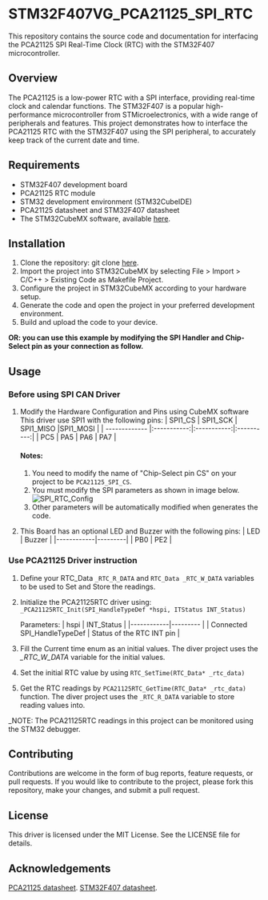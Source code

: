 # STM32F407VG_PCA21125_SPI_RTC
This repository contains the source code and documentation for interfacing the PCA21125 SPI Real-Time Clock (RTC) with the STM32F407 microcontroller.

## Overview
The PCA21125 is a low-power RTC with a SPI interface, providing real-time clock and calendar functions. The STM32F407 is a popular high-performance microcontroller from STMicroelectronics, with a wide range of peripherals and features. This project demonstrates how to interface the PCA21125 RTC with the STM32F407 using the SPI peripheral, to accurately keep track of the current date and time.

## Requirements
* STM32F407 development board
* PCA21125 RTC module
* STM32 development environment (STM32CubeIDE)
* PCA21125 datasheet and STM32F407 datasheet
* The STM32CubeMX software, available [here](https://www.st.com/en/development-tools/stm32cubemx.html).

## Installation
1. Clone the repository:
git clone [here](https://github.com/Mahmoud-Sharabati/STM32F407VG_PCA21125_SPI_RTC.git).
2. Import the project into STM32CubeMX by selecting File > Import > C/C++ > Existing Code as Makefile Project.
3. Configure the project in STM32CubeMX according to your hardware setup.
4. Generate the code and open the project in your preferred development environment.
5. Build and upload the code to your device.

**OR: you can use this example by modifying the SPI Handler and Chip-Select pin as your connection as follow.**

## Usage

### Before using SPI CAN Driver
1. Modify the Hardware Configuration and Pins using CubeMX software
    This driver use SPI1 with the following pins:
    | SPI1_CS       | SPI1_SCK    | SPI1_MISO   |SPI1_MOSI   |
    | ------------- |:-----------:|:-----------:|:----------:|
    | PC5	    | PA5	  | PA6        | PA7	     |

	#### Notes:																	
	1. You need to modify the name of "Chip-Select pin CS" on your project to be `PCA21125_SPI_CS`.
	2. You must modify the SPI parameters as shown in image below.  
	![SPI_RTC_Config](https://user-images.githubusercontent.com/16566502/217271789-834afec2-b3bb-41af-882d-fa5258ebfe6b.png)  
	3. Other parameters will be automatically modified when generates the code.

2. This Board has an optional LED and Buzzer with the following pins:
   | LED	| Buzzer  |
   |------------|---------|
   | PB0	| PE2	  |

 ### Use PCA21125 Driver instruction
1. Define your RTC_Data `_RTC_R_DATA` and `RTC_Data _RTC_W_DATA` variables to be used to Set and Store the readings.

2. Initialize the PCA21125RTC driver using: `_PCA21125RTC_Init(SPI_HandleTypeDef *hspi, ITStatus INT_Status)`

	Parameters:
   | hspi | INT_Status |
   |------------|--------- |
   | Connected SPI_HandleTypeDef | Status of the RTC INT pin |
   
3. Fill the Current time enum as an initial values. The diver project uses the *_RTC_W_DATA* variable for the initial values.  
4. Set the initial RTC value by using `RTC_SetTime(RTC_Data* _rtc_data)`
5. Get the RTC readings by `PCA21125RTC_GetTime(RTC_Data* _rtc_data)` function. The diver project uses the `_RTC_R_DATA` variable to store reading values into. 

_NOTE: The PCA21125RTC readings in this project can be monitored using the STM32 debugger.

## Contributing
Contributions are welcome in the form of bug reports, feature requests, or pull requests. If you would like to contribute to the project, please fork this repository, make your changes, and submit a pull request.

## License
This driver is licensed under the MIT License. See the LICENSE file for details.

## Acknowledgements
[PCA21125 datasheet](https://www.nxp.com/docs/en/data-sheet/PCA21125.pdf).
[STM32F407 datasheet](https://www.st.com/resource/en/datasheet/stm32f407vg.pdf).
